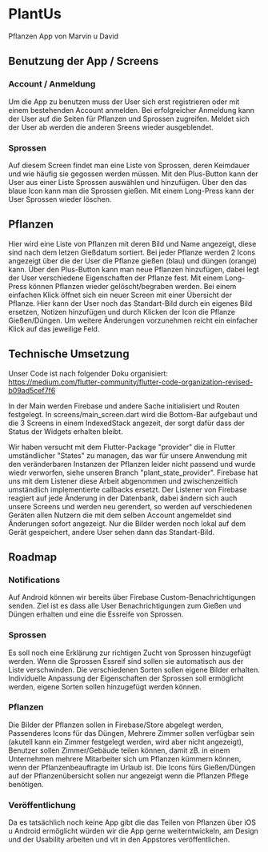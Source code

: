 # PlantUs
Pflanzen App von Marvin u David

## Benutzung der App / Screens

### Account / Anmeldung
Um die App zu benutzen muss der User sich erst registrieren oder mit einem bestehenden Account anmelden.
Bei erfolgreicher Anmeldung kann der User auf die Seiten für Pflanzen und Sprossen zugreifen.
Meldet sich der User ab werden die anderen Sreens wieder ausgeblendet.
### Sprossen
Auf diesem Screen findet man eine Liste von Sprossen, deren Keimdauer und wie häufig sie gegossen werden müssen.
Mit den Plus-Button kann der User aus einer Liste Sprossen auswählen und hinzufügen.
Über den das blaue Icon kann man die Sprossen gießen.
Mit einem Long-Press kann der User Sprossen wieder löschen.
## Pflanzen
Hier wird eine Liste von Pflanzen mit deren Bild und Name angezeigt, diese sind nach dem letzen Gießdatum sortiert.
Bei jeder Pflanze werden 2 Icons angezeigt über die der User die Pflanze gießen (blau) und düngen (orange) kann.
Über den Plus-Button kann man neue Pflanzen hinzufügen, dabei legt der User verschiedene Eigenschaften der Pflanze fest.
Mit einem Long-Press können Pflanzen wieder gelöscht/begraben werden.
Bei einem einfachen Klick öffnet sich ein neuer Screen mit einer Übersicht der Pflanze.
Hier kann der User noch das Standart-Bild durch ein eigenes Bild ersetzen, Notizen hinzufügen und durch Klicken der Icon die Pflanze Gießen/Düngen.
Um weitere Änderungen vorzunehmen reicht ein einfacher Klick auf das jeweilige Feld.

## Technische Umsetzung
Unser Code ist nach folgender Doku organisiert:
https://medium.com/flutter-community/flutter-code-organization-revised-b09ad5cef7f6

In der Main werden Firebase und andere Sache initialisiert und Routen festgelegt.
In screens/main_screen.dart wird die Bottom-Bar aufgebaut und die 3 Screens in einem IndexedStack angezeit, der sorgt dafür dass der Status der Widgets erhalten bleibt.

Wir haben versucht mit dem Flutter-Package "provider" die in Flutter umständlicher "States" zu managen, das war für unsere Anwendung mit den veränderbaren Instanzen der Pflanzen leider nicht passend und wurde wiedr verworfen, siehe unseren Branch "plant_state_provider". Firebase hat uns mit dem Listener diese Arbeit abgenommen und zwischenzeitlich umständlich implementierte callbacks ersetzt. Der Listener von Firebase reagiert auf jede Änderung in der Datenbank, dabei ändern sich auch unsere Screens und werden neu gerendert, so werden auf verschiedenen Geräten allen Nutzern die mit dem selben Account angemeldet sind Änderungen sofort angezeigt.
Nur die Bilder werden noch lokal auf dem Gerät gespeichert, andere User sehen dann das Standart-Bild.

## Roadmap
### Notifications
Auf Android können wir bereits über Firebase Custom-Benachrichtigungen senden. Ziel ist es dass alle User Benachrichtigungen zum Gießen und Düngen erhalten und eine die Essreife von Sprossen.

### Sprossen
Es soll noch eine Erklärung zur richtigen Zucht von Sprossen hinzugefügt werden.
Wenn die Sprossen Essreif sind sollen sie automatisch aus der Liste verschwinden.
Die verschiedenen Sorten sollen eigene Bilder erhalten.
Individuelle Anpassung der Eigenschaften der Sprossen soll ermöglicht werden, eigene Sorten sollen hinzugefügt werden können.

### Pflanzen
Die Bilder der Pflanzen sollen in Firebase/Store abgelegt werden,
Passenderes Icons für das Düngen,
Mehrere Zimmer sollen verfügbar sein (akutell kann ein Zimmer festgelegt werden, wird aber nicht angezeigt),
Benutzer sollen Zimmer/Gebäude teilen können, damit zB. in einem Unternehmen mehrere Mitarbeiter sich um Pflanzen kümmern können, wenn der Pflanzenbeauftragte im Urlaub ist.
Die Icons fürs Gießen/Düngen auf der Pflanzenübersicht sollen nur angezeigt wenn die Pflanzen Pflege benötigen.

### Veröffentlichung
Da es tatsächlich noch keine App gibt die das Teilen von Pflanzen über iOS u Android ermöglicht würden wir die App gerne weiterntwickeln, am Design und der Usability arbeiten und vlt in den Appstores veröffentlichen.
